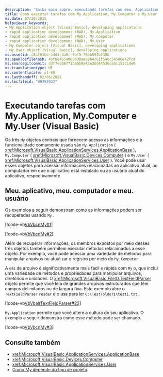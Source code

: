 ```yaml
---
description: 'Saiba mais sobre: executando tarefas com meu. Application, meu. Computer e My. User (Visual Basic)'
title: Como executar tarefas com My.Application, My.Computer e My.User
ms.date: 07/20/2015
helpviewer_keywords:
- My.Application object [Visual Basic], developing applications
- rapid application development (RAD), My.Application
- rapid application development (RAD), My.Computer
- rapid application development (RAD), My.User
- My.Computer object [Visual Basic], developing applications
- My.User object [Visual Basic], developing applications
ms.assetid: c8af61bd-4dd3-4a0f-9af5-795b594b240b
ms.openlocfilehash: 46f8e4654008b38ae98b4c61f5a0c54506e42fcd
ms.sourcegitcommit: ddf7edb67715a5b9a45e3dd44536dabc153c1de0
ms.translationtype: MT
ms.contentlocale: pt-BR
ms.lasthandoff: 02/06/2021
ms.locfileid: "99797933"
---
```

# <a name="performing-tasks-with-myapplication-mycomputer-and-myuser-visual-basic"></a>Executando tarefas com My.Application, My.Computer e My.User (Visual Basic)

Os três `My` objetos centrais que fornecem acesso às informações e à funcionalidade comumente usada são `My.Application` ( <xref:Microsoft.VisualBasic.ApplicationServices.ApplicationBase> ), `My.Computer` ( <xref:Microsoft.VisualBasic.Devices.Computer> ) e `My.User` ( <xref:Microsoft.VisualBasic.ApplicationServices.User> ). Você pode usar esses objetos para acessar informações relacionadas ao aplicativo atual, ao computador em que o aplicativo está instalado ou ao usuário atual do aplicativo, respectivamente.  
  
## <a name="myapplication-mycomputer-and-myuser"></a>Meu. aplicativo, meu. computador e meu. usuário  

 Os exemplos a seguir demonstram como as informações podem ser recuperadas usando `My` .  
  
 [!code-vb[VbVbcnMy#1](~/samples/snippets/visualbasic/VS_Snippets_VBCSharp/VbVbcnMy/VB/Class1.vb#1)]  
  
 [!code-vb[VbVbcnMy#2](~/samples/snippets/visualbasic/VS_Snippets_VBCSharp/VbVbcnMy/VB/Class1.vb#2)]  
  
 Além de recuperar informações, os membros expostos por meio desses três objetos também permitem executar métodos relacionados a esse objeto. Por exemplo, você pode acessar uma variedade de métodos para manipular arquivos ou atualizar o registro por meio do `My.Computer` .  
  
 A e/s de arquivo é significativamente mais fácil e rápida com `My` o, que inclui uma variedade de métodos e propriedades para manipular arquivos, diretórios e unidades. O <xref:Microsoft.VisualBasic.FileIO.TextFieldParser> objeto permite que você leia de grandes arquivos estruturados que têm campos delimitados ou de largura fixa. Este exemplo abre o `TextFieldParser` `reader` e o usa para ler `C:\TestFolder1\test1.txt` .  
  
 [!code-vb[VbVbalrTextFieldParser#23](~/samples/snippets/visualbasic/VS_Snippets_VBCSharp/VbVbalrTextFieldParser/VB/Class1.vb#23)]  
  
 `My.Application` permite que você altere a cultura do seu aplicativo. O exemplo a seguir demonstra como esse método pode ser chamado.  
  
 [!code-vb[VbVbcnMy#3](~/samples/snippets/visualbasic/VS_Snippets_VBCSharp/VbVbcnMy/VB/Class1.vb#3)]  
  
## <a name="see-also"></a>Consulte também

- <xref:Microsoft.VisualBasic.ApplicationServices.ApplicationBase>
- <xref:Microsoft.VisualBasic.Devices.Computer>
- <xref:Microsoft.VisualBasic.ApplicationServices.User>
- [Como My depende do tipo de projeto](how-my-depends-on-project-type.md)
